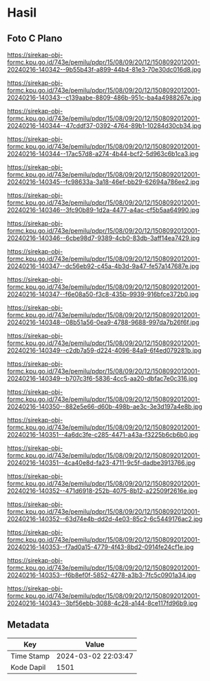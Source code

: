 # Hasil

## Foto C Plano

https://sirekap-obj-formc.kpu.go.id/743e/pemilu/pdpr/15/08/09/20/12/1508092012001-20240216-140342--9b55b43f-a899-44b4-81e3-70e30dc016d8.jpg

https://sirekap-obj-formc.kpu.go.id/743e/pemilu/pdpr/15/08/09/20/12/1508092012001-20240216-140343--c139aabe-8809-486b-951c-ba4a4988267e.jpg

https://sirekap-obj-formc.kpu.go.id/743e/pemilu/pdpr/15/08/09/20/12/1508092012001-20240216-140344--47cddf37-0392-4764-89b1-10284d30cb34.jpg

https://sirekap-obj-formc.kpu.go.id/743e/pemilu/pdpr/15/08/09/20/12/1508092012001-20240216-140344--17ac57d8-a274-4b44-bcf2-5d963c6b1ca3.jpg

https://sirekap-obj-formc.kpu.go.id/743e/pemilu/pdpr/15/08/09/20/12/1508092012001-20240216-140345--fc98633a-3a18-46ef-bb29-62694a786ee2.jpg

https://sirekap-obj-formc.kpu.go.id/743e/pemilu/pdpr/15/08/09/20/12/1508092012001-20240216-140346--3fc90b89-1d2a-4477-a4ac-cf5b5aa64990.jpg

https://sirekap-obj-formc.kpu.go.id/743e/pemilu/pdpr/15/08/09/20/12/1508092012001-20240216-140346--6cbe98d7-9389-4cb0-83db-3aff14ea7429.jpg

https://sirekap-obj-formc.kpu.go.id/743e/pemilu/pdpr/15/08/09/20/12/1508092012001-20240216-140347--dc56eb92-c45a-4b3d-9a47-fe57a147687e.jpg

https://sirekap-obj-formc.kpu.go.id/743e/pemilu/pdpr/15/08/09/20/12/1508092012001-20240216-140347--f6e08a50-f3c8-435b-9939-916bfce372b0.jpg

https://sirekap-obj-formc.kpu.go.id/743e/pemilu/pdpr/15/08/09/20/12/1508092012001-20240216-140348--08b51a56-0ea9-4788-9688-997da7b26f6f.jpg

https://sirekap-obj-formc.kpu.go.id/743e/pemilu/pdpr/15/08/09/20/12/1508092012001-20240216-140349--c2db7a59-d224-4096-84a9-6f4ed079281b.jpg

https://sirekap-obj-formc.kpu.go.id/743e/pemilu/pdpr/15/08/09/20/12/1508092012001-20240216-140349--b707c3f6-5836-4cc5-aa20-dbfac7e0c316.jpg

https://sirekap-obj-formc.kpu.go.id/743e/pemilu/pdpr/15/08/09/20/12/1508092012001-20240216-140350--882e5e66-d60b-498b-ae3c-3e3d197a4e8b.jpg

https://sirekap-obj-formc.kpu.go.id/743e/pemilu/pdpr/15/08/09/20/12/1508092012001-20240216-140351--4a6dc3fe-c285-4471-a43a-f3225b6cb6b0.jpg

https://sirekap-obj-formc.kpu.go.id/743e/pemilu/pdpr/15/08/09/20/12/1508092012001-20240216-140351--4ca40e8d-fa23-4711-9c5f-dadbe3913766.jpg

https://sirekap-obj-formc.kpu.go.id/743e/pemilu/pdpr/15/08/09/20/12/1508092012001-20240216-140352--471d6918-252b-4075-8b12-a22509f2616e.jpg

https://sirekap-obj-formc.kpu.go.id/743e/pemilu/pdpr/15/08/09/20/12/1508092012001-20240216-140352--63d74e4b-dd2d-4e03-85c2-6c5449176ac2.jpg

https://sirekap-obj-formc.kpu.go.id/743e/pemilu/pdpr/15/08/09/20/12/1508092012001-20240216-140353--f7ad0a15-4779-4f43-8bd2-0914fe24cf1e.jpg

https://sirekap-obj-formc.kpu.go.id/743e/pemilu/pdpr/15/08/09/20/12/1508092012001-20240216-140353--f6b8ef0f-5852-4278-a3b3-7fc5c0901a34.jpg

https://sirekap-obj-formc.kpu.go.id/743e/pemilu/pdpr/15/08/09/20/12/1508092012001-20240216-140343--3bf56ebb-3088-4c28-a144-8ce117fd96b9.jpg


## Metadata

| Key        | Value               |
| ---------- | ------------------- |
| Time Stamp | 2024-03-02 22:03:47 |
| Kode Dapil | 1501                |



